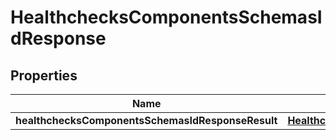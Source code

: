 # HealthchecksComponentsSchemasIdResponse

## Properties
Name | Type | Description | Notes
------------ | ------------- | ------------- | -------------
**healthchecksComponentsSchemasIdResponseResult** | [**HealthchecksComponentsschemasidResponseResult**](HealthchecksComponentsschemasidResponseResult.md) |  |  [optional]
